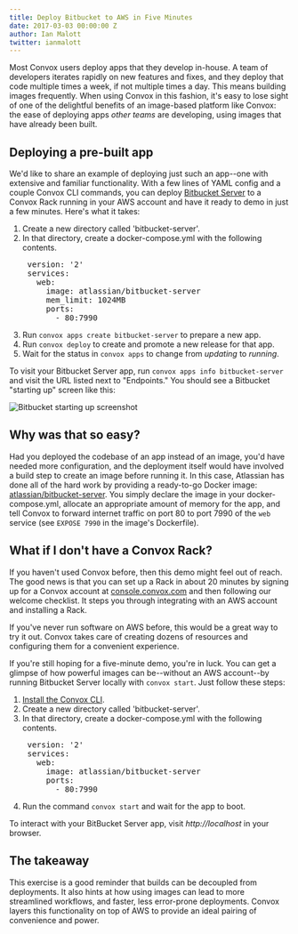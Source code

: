 ```yaml
---
title: Deploy Bitbucket to AWS in Five Minutes
date: 2017-03-03 00:00:00 Z
author: Ian Malott
twitter: ianmalott
---
```


Most Convox users deploy apps that they develop in-house. A team of developers iterates rapidly on new features and fixes, and they deploy that code multiple times a week, if not multiple times a day. This means building images frequently. When using Convox in this fashion, it's easy to lose sight of one of the delightful benefits of an image-based platform like Convox: the ease of deploying apps _other teams_ are developing, using images that have already been built.

<!--more-->

## Deploying a pre-built app

We'd like to share an example of deploying just such an app--one with extensive and familiar functionality. With a few lines of YAML config and a couple Convox CLI commands, you can deploy [Bitbucket Server](https://www.atlassian.com/software/bitbucket/server) to a Convox Rack running in your AWS account and have it ready to demo in just a few minutes. Here's what it takes:


1. Create a new directory called 'bitbucket-server'.
2. In that directory, create a docker-compose.yml with the following contents.
    <pre>
    version: '2'
    services:
      web:
        image: atlassian/bitbucket-server
        mem_limit: 1024MB
        ports:
          - 80:7990</pre>
3. Run `convox apps create bitbucket-server` to prepare a new app.
4. Run `convox deploy` to create and promote a new release for that app.
5. Wait for the status in `convox apps` to change from _updating_ to _running_.

To visit your Bitbucket Server app, run `convox apps info bitbucket-server` and visit the URL listed next to "Endpoints." You should see a Bitbucket "starting up" screen like this:

![Bitbucket starting up screenshot](/assets/images/bitbucket-starting-up.png)

## Why was that so easy?

Had you deployed the codebase of an app instead of an image, you'd have needed more configuration, and the deployment itself would have involved a build step to create an image before running it. In this case, Atlassian has done all of the hard work by providing a ready-to-go Docker image: [atlassian/bitbucket-server](https://hub.docker.com/r/atlassian/bitbucket-server/). You simply declare the image in your docker-compose.yml, allocate an appropriate amount of memory for the app, and tell Convox to forward internet traffic on port 80 to port 7990 of the `web` service (see `EXPOSE 7990` in the image's Dockerfile).

## What if I don't have a Convox Rack?

If you haven't used Convox before, then this demo might feel out of reach. The good news is that you can set up a Rack in about 20 minutes by signing up for a Convox account at [console.convox.com](https://console.convox.com) and then following our welcome checklist. It steps you through integrating with an AWS account and installing a Rack.

If you've never run software on AWS before, this would be a great way to try it out. Convox takes care of creating dozens of resources and configuring them for a convenient experience.

If you're still hoping for a five-minute demo, you're in luck. You can get a glimpse of how powerful images can be--without an AWS account--by running Bitbucket Server locally with `convox start`. Just follow these steps:

1. [Install the Convox CLI](https://convox.com/docs/installation/).
2. Create a new directory called 'bitbucket-server'.
3. In that directory, create a docker-compose.yml with the following contents.
    <pre>
    version: '2'
    services:
      web:
        image: atlassian/bitbucket-server
        ports:
          - 80:7990</pre>
4. Run the command `convox start` and wait for the app to boot.

To interact with your BitBucket Server app, visit _http://localhost_ in your browser.

## The takeaway

This exercise is a good reminder that builds can be decoupled from deployments. It also hints at how using images can lead to more streamlined workflows, and faster, less error-prone deployments. Convox layers this functionality on top of AWS to provide an ideal pairing of convenience and power.

